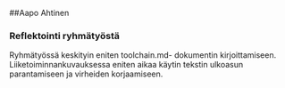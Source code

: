 ##Aapo Ahtinen
### Reflektointi ryhmätyöstä

Ryhmätyössä keskityin eniten toolchain.md- dokumentin kirjoittamiseen. Liiketoiminnankuvauksessa eniten aikaa käytin tekstin ulkoasun parantamiseen ja virheiden korjaamiseen. 

